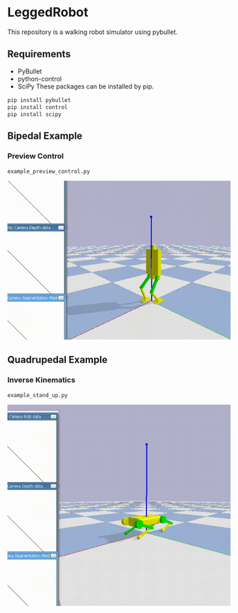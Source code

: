 # LeggedRobot
This repository is a walking robot simulator using pybullet.

## Requirements
 * PyBullet
 * python-control
 * SciPy
These packages can be installed by pip.
```
pip install pybullet
pip install control
pip install scipy
```



## Bipedal Example
### Preview Control
```
example_preview_control.py
```
![result](https://github.com/haruki1526/LeggedRobotsForBulletGifs/blob/master/bipedal/preview_control.gif)


## Quadrupedal Example
### Inverse Kinematics

```
example_stand_up.py
```
![result](https://github.com/haruki1526/LeggedRobotsForBulletGifs/blob/master/quadrupedal/inverse_kinematics.gif)
